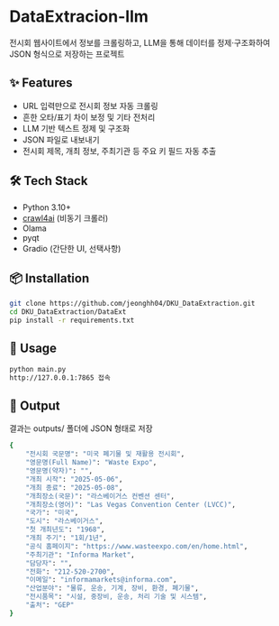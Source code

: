 # DataExtracion-llm
전시회 웹사이트에서 정보를 크롤링하고, LLM을 통해 데이터를 정제·구조화하여 JSON 형식으로 저장하는 프로젝트

## ✨ Features
- URL 입력만으로 전시회 정보 자동 크롤링
- 흔한 오타/표기 차이 보정 및 기타 전처리
- LLM 기반 텍스트 정제 및 구조화
- JSON  파일로 내보내기
- 전시회 제목, 개최 정보, 주최기관 등 주요 키 필드 자동 추출

## 🛠 Tech Stack
- Python 3.10+
- [crawl4ai](https://github.com/...) (비동기 크롤러)
- Olama
- pyqt
- Gradio (간단한 UI, 선택사항)

## 📦 Installation
```bash
git clone https://github.com/jeonghh04/DKU_DataExtraction.git
cd DKU_DataExtraction/DataExt
pip install -r requirements.txt
```
## 🚀 Usage
```bash
python main.py
http://127.0.0.1:7865 접속
```
## 📂 Output
결과는 outputs/ 폴더에 JSON 형태로 저장
```bash
{
    "전시회 국문명": "미국 폐기물 및 재활용 전시회",
    "영문명(Full Name)": "Waste Expo",
    "영문명(약자)": "",
    "개최 시작": "2025-05-06",
    "개최 종료": "2025-05-08",
    "개최장소(국문)": "라스베이거스 컨벤션 센터",
    "개최장소(영어)": "Las Vegas Convention Center (LVCC)",
    "국가": "미국",
    "도시": "라스베이거스",
    "첫 개최년도": "1968",
    "개최 주기": "1회/1년",
    "공식 홈페이지": "https://www.wasteexpo.com/en/home.html",
    "주최기관": "Informa Market",
    "담당자": "",
    "전화": "212-520-2700",
    "이메일": "informamarkets@informa.com",
    "산업분야": "물류, 운송, 기계, 장비, 환경, 폐기물",
    "전시품목": "시설, 중장비, 운송, 처리 기술 및 시스템",
    "출처": "GEP"
}
```
